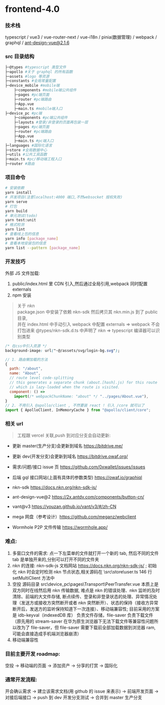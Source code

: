# frontend-4.0

### 技术栈

typescript / vue3 / vue-router-next / vue-i18n / pinia(数据管理) / webpack / graphql / ant-design-vue@2.1.6

### src 目录结构

```bash
├─@types #typescript 类型文件
├─apollo #关于 graphql 的所有函数
├─assets #logo 等资源
├─constants #全局常量配置
├─device_mobile #mobile端
    ├─components #mobile端公共组件
    ├─pages #pc端页面
    ├─router #pc端路由
    ├─App.vue
    ├─main.ts #mobile端入口
├─device_pc #pc端
    ├─components #pc端公共组件
    ├─layouts #登录/非登录的页面再包装一层
    ├─pages #pc端页面
    ├─router #pc端路由
    ├─App.vue
    ├─main.ts #pc端入口
├─languages #国际化语言
├─store #全局数据中心
├─utils #公共工具函数
├─main.ts #pc/移动端工程入口
├─router #路由
```

### 项目命令

```bash
# 安装依赖
yarn install
# 开发项目(注意localhost:4000 端口,不然websocket 授权失败)
yarn serve
# 打包
yarn build
# 单元测试(todo)
yarn test:unit
# 格式检测
yarn lint
# 查看线上包的信息
yarn info [package_name]
# 查看本地安装包的信息
yarn list --pattern [package_name]
```

### 开发技巧

外部 JS 文件加载:

1. public/index.html 里 CDN 引入,然后通过全局引用,webpack 同时配置 externals
2. npm 安装

> 关于 nkn  
> package.json 中安装了依赖 nkn-sdk 然后拷贝其 nkn.min.js 到了 public 目录,  
> 并在 index.html 中手动引入
> webpack 中配置 externals => webpack 不会打包进来
> @types/nkn-sdk.d.ts 中声明了 nkn => typescript 编译器可以识别类型

```css
/* 在css中引入资源 */
background-image: url("~@/assets/svg/login-bg.svg");
```

```javascript
// 1. 路由懒加载的方法
{
  path: "/about",
  name: "About",
  // route level code-splitting
  // this generates a separate chunk (about.[hash].js) for this route
  // which is lazy-loaded when the route is visited.
  component: () =>
    import(/* webpackChunkName: "about" */ "../pages/About.vue"),
}
// 2. 不用引入 @apollo/client , 不然要装 react ! 引入 /core 就可以了
import { ApolloClient, InMemoryCache } from "@apollo/client/core";
```

### 相关 url

> 工程跟 vercel 关联,push 到对应分支会自动更新:

- 更新 master(生产分支)会更新到域名 https://bitdrive.me/
- 更新 dev(开发分支)会更新到域名 https://bitdrive.owaf.org/
- 需求/问题/接口 issue 页 https://github.com/0xwallet/issues/issues
- 后端 gql 接口网站(上面有具体的参数类型) https://owaf.io/graphiql
- nkn-sdk https://docs.nkn.org/nkn-sdk-js/
- ant-design-vue@2 https://2x.antdv.com/components/button-cn/
- vant@v3 https://youzan.github.io/vant/v3/#/zh-CN

- mega 网盘（参考设计）https://github.com/meganz/webclient
- Wormhole P2P 文件传输 https://wormhole.app/

### 难点:

1. 多窗口文件的需求: 点一下左菜单的文件就打开一个新的 tab, 然后不同的文件 tab 是单独开来的,分别可以打开不同的文件夹
2. nkn 的连接: nkn-sdk-js 文档网站 https://docs.nkn.org/nkn-sdk-js/ ; 初始化 nkn 时会定时检测 nkn 节点状态,相关源码在 \src\store\user.ts 146 行 setMultiClient 方法中
3. 空投 源码目录 src\device_pc\pages\Transport\PeerTransfer.vue 本质上是双方同时在线然后用 nkn 传输数据, 难点是 nkn 的错误处理、nkn 监听的及时清除、前端的大文件存储, 断点续传、登录和非登录状态的处理、异常情况处理（发送方或接收方突然断开或者 nkn 突然断开）、状态的保持（接收方异常断开后，发送方的监听保持知道下一次连接）、移动端兼容性; 目前采用的方案是 idb-keyval（indexedDB 库） 负责文件存储，file-saver 负责下载文件（原先用的 stream-saver 在华为原生浏览器下无法下载文件等兼容性问题所以改为了 file-saver，但 file-saver 需要下载前全部加载数据到浏览器 ram, 可能会直接造成手机端浏览器崩溃）
4. 移动端兼容性

### 目前主要开发 roadmap:

空投 -> 移动端的页面 -> 添加资产 -> 分享的打赏 -> 国际化

### **通常开发流程:**

开会确认需求 -> 建立该需求文档(用 github 的 issue 来表示) -> 前端开发页面 -> 对接后端接口 -> push 到 dev 开发分支测试 -> 合并到 master 生产分支
